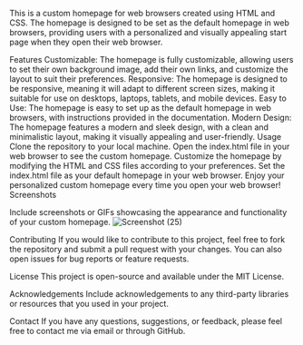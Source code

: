 This is a custom homepage for web browsers created using HTML and CSS. The homepage is designed to be set as the default homepage in web browsers, providing users with a personalized and visually appealing start page when they open their web browser.

Features
Customizable: The homepage is fully customizable, allowing users to set their own background image, add their own links, and customize the layout to suit their preferences.
Responsive: The homepage is designed to be responsive, meaning it will adapt to different screen sizes, making it suitable for use on desktops, laptops, tablets, and mobile devices.
Easy to Use: The homepage is easy to set up as the default homepage in web browsers, with instructions provided in the documentation.
Modern Design: The homepage features a modern and sleek design, with a clean and minimalistic layout, making it visually appealing and user-friendly.
Usage
Clone the repository to your local machine.
Open the index.html file in your web browser to see the custom homepage.
Customize the homepage by modifying the HTML and CSS files according to your preferences.
Set the index.html file as your default homepage in your web browser.
Enjoy your personalized custom homepage every time you open your web browser!
Screenshots

Include screenshots or GIFs showcasing the appearance and functionality of your custom homepage.
![Screenshot (25)](https://user-images.githubusercontent.com/101065566/230741337-f0019be7-b249-4002-801f-59c77ff39b3e.png)

Contributing
If you would like to contribute to this project, feel free to fork the repository and submit a pull request with your changes. You can also open issues for bug reports or feature requests.

License
This project is open-source and available under the MIT License.

Acknowledgements
Include acknowledgements to any third-party libraries or resources that you used in your project.

Contact
If you have any questions, suggestions, or feedback, please feel free to contact me via email or through GitHub.
